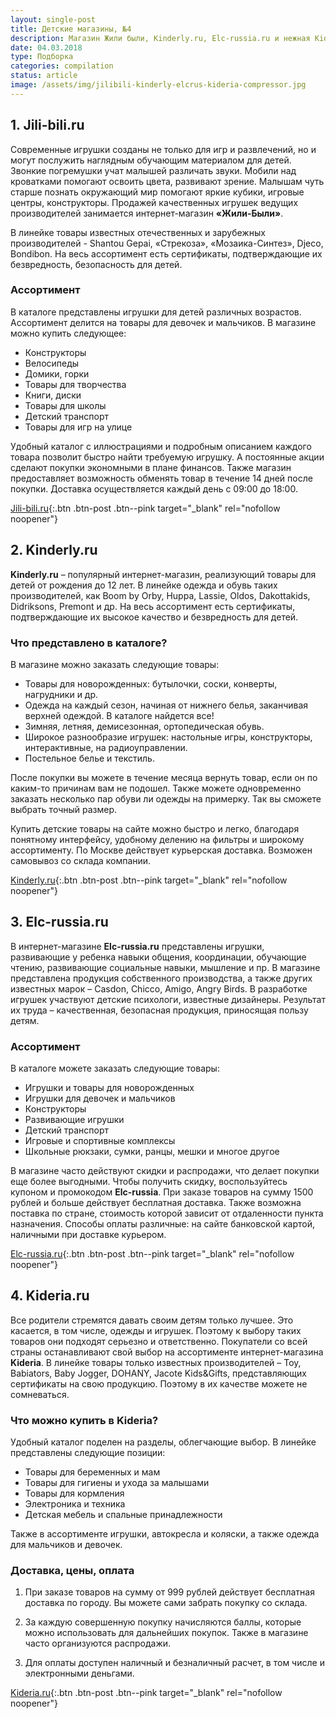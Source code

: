 ```yaml
---
layout: single-post
title: Детские магазины, №4
description: Магазин Жили были, Kinderly.ru, Elc-russia.ru и нежная Kideria.ru!
date: 04.03.2018
type: Подборка
categories: compilation
status: article
image: /assets/img/jilibili-kinderly-elcrus-kideria-compressor.jpg
---
```


<div class="post-block">

## 1. Jili-bili.ru

Современные игрушки созданы не только для игр и развлечений, но и могут послужить наглядным обучающим материалом для детей. Звонкие погремушки учат малышей различать звуки. Мобили над кроватками помогают освоить цвета, развивают зрение. Малышам чуть старше познать окружающий мир помогают яркие кубики, игровые центры, конструкторы. Продажей качественных игрушек ведущих производителей занимается интернет-магазин **«Жили-Были»**.

В линейке товары известных отечественных и зарубежных производителей - Shantou Gepai, «Стрекоза», «Мозаика-Синтез», Djeco, Bondibon. На весь ассортимент есть сертификаты, подтверждающие их безвредность, безопасность для детей.

### Ассортимент

В каталоге представлены игрушки для детей различных возрастов. Ассортимент делится на товары для девочек и мальчиков. В магазине можно купить следующее:

- Конструкторы
- Велосипеды
- Домики, горки
- Товары для творчества
- Книги, диски
- Товары для школы
- Детский транспорт
- Товары для игр на улице

Удобный каталог с иллюстрациями и подробным описанием каждого товара позволит быстро найти требуемую игрушку. А постоянные акции сделают покупки экономными в плане финансов. Также магазин предоставляет возможность обменять товар в течение 14 дней после покупки. Доставка осуществляется каждый день с 09:00 до 18:00.

[Jili-bili.ru](https://jili-bili.ru/){:.btn .btn-post .btn--pink target="_blank" rel="nofollow noopener"}

</div><!-- /.post-block -->

<div class="post-block">

## 2. Kinderly.ru

**Kinderly.ru** – популярный интернет-магазин, реализующий товары для детей от рождения до 12 лет. В линейке одежда и обувь таких производителей, как Boom by Orby, Huppa, Lassie, Oldos, Dakottakids, Didriksons, Premont и др. На весь ассортимент есть сертификаты, подтверждающие их высокое качество и безвредность для детей.

### Что представлено в каталоге?

В магазине можно заказать следующие товары:

- Товары для новорожденных: бутылочки, соски, конверты, нагрудники и др.
- Одежда на каждый сезон, начиная от нижнего белья, заканчивая верхней одеждой. В каталоге найдется все!
- Зимняя, летняя, демисезонная, ортопедическая обувь.
- Широкое разнообразие игрушек: настольные игры, конструкторы, интерактивные, на радиоуправлении.
- Постельное белье и текстиль.

После покупки вы можете в течение месяца вернуть товар, если он по каким-то причинам вам не подошел. Также можете одновременно заказать несколько пар обуви ли одежды на примерку. Так вы сможете выбрать точный размер.

Купить детские товары на сайте можно быстро и легко, благодаря понятному интерфейсу, удобному делению на фильтры и широкому ассортименту. По Москве действует курьерская доставка. Возможен самовывоз со склада компании.

[Kinderly.ru](https://http://www.kinderly.ru/){:.btn .btn-post .btn--pink target="_blank" rel="nofollow noopener"}

</div><!-- /.post-block -->

<div class="post-block">

## 3. Elc-russia.ru

В интернет-магазине **Elc-russia.ru** представлены игрушки, развивающие у ребенка навыки общения, координации, обучающие чтению, развивающие социальные навыки, мышление и пр. В магазине представлена продукция собственного производства, а также других известных марок – Casdon, Chicco, Amigo, Angry Birds. В разработке игрушек участвуют детские психологи, известные дизайнеры. Результат их труда – качественная, безопасная продукция, приносящая пользу детям.

### Ассортимент

В каталоге можете заказать следующие товары:

- Игрушки и товары для новорожденных
- Игрушки для девочек и мальчиков
- Конструкторы
- Развивающие игрушки
- Детский транспорт
- Игровые и спортивные комплексы
- Школьные рюкзаки, сумки, ранцы, мешки и многое другое

В магазине часто действуют скидки и распродажи, что делает покупки еще более выгодными. Чтобы получить скидку, воспользуйтесь купоном и промокодом **Elc-russia**. При заказе товаров на сумму 1500 рублей и больше действует бесплатная доставка. Также возможна поставка по стране, стоимость которой зависит от отдаленности пункта назначения. Способы оплаты различные: на сайте банковской картой, наличными при доставке курьером.

[Elc-russia.ru](https://www.elc-russia.ru/){:.btn .btn-post .btn--pink target="_blank" rel="nofollow noopener"}

</div><!-- /.post-block -->

<div class="post-block">

## 4. Kideria.ru

Все родители стремятся давать своим детям только лучшее. Это касается, в том числе, одежды и игрушек. Поэтому к выбору таких товаров они подходят серьезно и ответственно. Покупатели со всей страны останавливают свой выбор на ассортименте интернет-магазина **Kideria**. В линейке товары только известных производителей – Toy, Babiators, Baby Jogger, DOHANY, Jacote Kids&Gifts, представляющих сертификаты на свою продукцию. Поэтому в их качестве можете не сомневаться.

### Что можно купить в Kideria?

Удобный каталог поделен на разделы, облегчающие выбор. В линейке представлены следующие позиции:

- Товары для беременных и мам
- Товары для гигиены и ухода за малышами
- Товары для кормления
- Электроника и техника
- Детская мебель и спальные принадлежности

Также в ассортименте игрушки, автокресла и коляски, а также одежда для мальчиков и девочек.

### Доставка, цены, оплата

1. При заказе товаров на сумму от 999 рублей действует бесплатная доставка по городу. Вы можете сами забрать покупку со склада.

2. За каждую совершенную покупку начисляются баллы, которые можно использовать для дальнейших покупок. Также в магазине часто организуются распродажи.

3. Для оплаты доступен наличный и безналичный расчет, в том числе и электронными деньгами.

[Kideria.ru](http://kideria.ru/){:.btn .btn-post .btn--pink target="_blank" rel="nofollow noopener"}

</div><!-- /.post-block -->